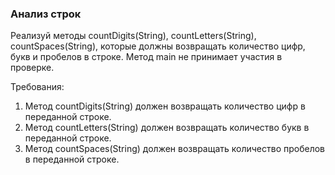 
### Анализ строк

Реализуй методы countDigits(String), countLetters(String), countSpaces(String), которые должны возвращать количество цифр, букв и пробелов в строке.
Метод main не принимает участия в проверке.


Требования:
1.	Метод countDigits(String) должен возвращать количество цифр в переданной строке.
2.	Метод countLetters(String) должен возвращать количество букв в переданной строке.
3.	Метод countSpaces(String) должен возвращать количество пробелов в переданной строке.


